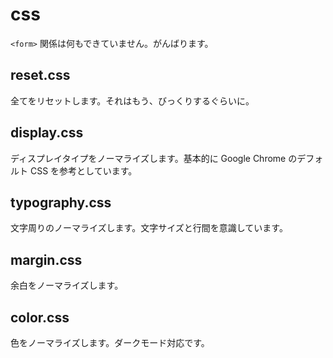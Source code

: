 # css

`<form>` 関係は何もできていません。がんばります。

## reset.css

全てをリセットします。それはもう、びっくりするぐらいに。

## display.css

ディスプレイタイプをノーマライズします。基本的に Google Chrome のデフォルト CSS を参考としています。

## typography.css

文字周りのノーマライズします。文字サイズと行間を意識しています。

## margin.css

余白をノーマライズします。

## color.css

色をノーマライズします。ダークモード対応です。
